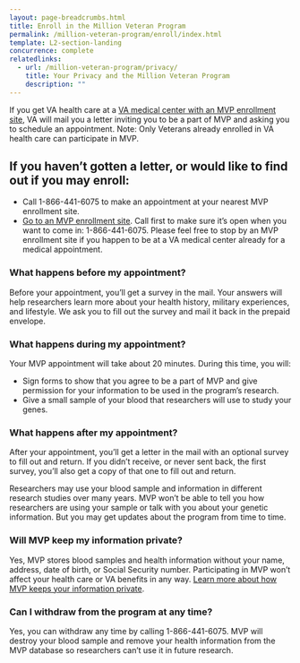 ```yaml
---
layout: page-breadcrumbs.html
title: Enroll in the Million Veteran Program
permalink: /million-veteran-program/enroll/index.html
template: L2-section-landing
concurrence: complete
relatedlinks:
  - url: /million-veteran-program/privacy/
    title: Your Privacy and the Million Veteran Program
    description: ""  
---
```


If you get VA health care at a [VA medical center with an MVP enrollment site](http://www.research.va.gov/MVP/all-clinics.cfm), VA will mail you a letter inviting you to be a part of MVP and asking you to schedule an appointment.
Note: Only Veterans already enrolled in VA health care can participate in MVP.

## If you haven’t gotten a letter, or would like to find out if you may enroll:

-	Call 1-866-441-6075 to make an appointment at your nearest MVP enrollment site.
-	[Go to an MVP enrollment site](http://www.research.va.gov/MVP/all-clinics.cfm). Call first to make sure it’s open when you want to come in: 1-866-441-6075. Please feel free to stop by an MVP enrollment site if you happen to be at a VA medical center already for a medical appointment.

### What happens before my appointment?

Before your appointment, you’ll get a survey in the mail. Your answers will help researchers learn more about your health history, military experiences, and lifestyle. We ask you to fill out the survey and mail it back in the prepaid envelope.

### What happens during my appointment?

Your MVP appointment will take about 20 minutes. During this time, you will:

-	Sign forms to show that you agree to be a part of MVP and give permission for your information to be used in the program’s research.
-	Give a small sample of your blood that researchers will use to study your genes.

### What happens after my appointment?

After your appointment, you’ll get a letter in the mail with an optional survey to fill out and return. If you didn’t receive, or never sent back, the first survey, you’ll also get a copy of that one to fill out and return.

Researchers may use your blood sample and information in different research studies over many years. MVP won’t be able to tell you how researchers are using your sample or talk with you about your genetic information. But you may get updates about the program from time to time.


### Will MVP keep my information private?

Yes, MVP stores blood samples and health information without your name, address, date of birth, or Social Security number. Participating in MVP won’t affect your health care or VA benefits in any way.
[Learn more about how MVP keeps your information private](/MVP/privacy).

### Can I withdraw from the program at any time?

Yes, you can withdraw any time by calling 1-866-441-6075. MVP will destroy your blood sample and remove your health information from the MVP database so researchers can’t use it in future research.
